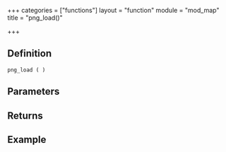 +++
categories = ["functions"]
layout = "function"
module = "mod_map"
title = "png_load()"

+++

## Definition

    png_load ( )

## Parameters

## Returns

## Example
